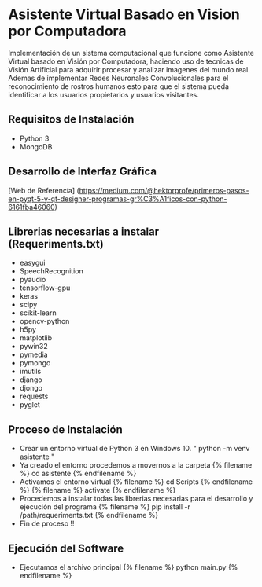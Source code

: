 # Asistente Virtual Basado en Vision por Computadora
Implementación de un sistema computacional que funcione como Asistente Virtual basado en Visión por Computadora, haciendo uso de tecnicas de Visión Artificial para adquirir procesar y analizar imagenes del mundo real. Ademas de implementar Redes Neuronales Convolucionales para el reconocimiento de rostros humanos esto para que el sistema pueda identificar a los usuarios propietarios y usuarios visitantes.


## Requisitos de Instalación
- Python 3
- MongoDB
## Desarrollo de Interfaz Gráfica
[Web de Referencía] (https://medium.com/@hektorprofe/primeros-pasos-en-pyqt-5-y-qt-designer-programas-gr%C3%A1ficos-con-python-6161fba46060)

## Librerias necesarias a instalar (Requeriments.txt)
- easygui
- SpeechRecognition
- pyaudio
- tensorflow-gpu
- keras
- scipy
- scikit-learn
- opencv-python
- h5py
- matplotlib
- pywin32
- pymedia
- pymongo
- imutils
- django
- djongo
- requests 
- pyglet

## Proceso de Instalación
- Crear un entorno virtual de Python 3 en Windows 10.
" python -m venv asistente "
- Ya creado el entorno procedemos a movernos a la carpeta
{% filename %} cd asistente {% endfilename %}
- Activamos el entorno virtual
{% filename %} cd Scripts {% endfilename %}
{% filename %} activate {% endfilename %}
- Procedemos a instalar todas las librerias necesarias para el desarrollo y ejecución del programa
{% filename %} pip install -r /path/requeriments.txt {% endfilename %}
- Fin de proceso !!

## Ejecución del Software
- Ejecutamos el archivo principal 
{% filename %} python main.py {% endfilename %}